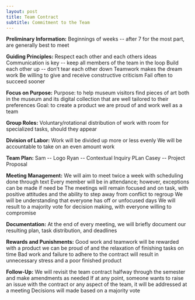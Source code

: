 ```yaml
---
layout: post
title: Team Contract
subtitle: Commitment to the Team
---
```


**Preliminary Information:**
Beginnings of weeks -- after 7 for the most part, are generally best to meet

**Guiding Principles:**
Respect each other and each others ideas
Communication is key -- keep all members of the team in the loop
Build each other up -- don’t tear each other down
Teamwork makes the dream work
Be willing to give and receive constructive criticism
Fail often to succeed sooner

**Focus on Purpose:**
Purpose: to help museum visitors find pieces of art both in the museum and its digital collection that are well tailored to their preferences
Goal: to create a product we are proud of and work well as a team

**Group Roles:**
Voluntary/rotational distribution of work with room for specialized tasks, should they appear

**Division of Labor:**
Work will be divided up more or less evenly
We will be accountable to take on an even amount work

**Team Plan:**
Sam -- Logo
Ryan -- Contextual Inquiry PLan
Casey -- Project Proposal 

**Meeting Management:**
We will aim to meet twice a week with scheduling done through text
Every member will be in attendance; however, exceptions can be made if need be
The meetings will remain focused and on task, with positive attitudes and the ability to step away from conflict to regroup
We will be understanding that everyone has off or unfocused days
We will result to a majority vote for decision making, with everyone willing to compromise

**Documentation:**
At the end of every meeting, we will briefly document our resulting plan, task distribution, and deadlines

**Rewards and Punishments:**
Good work and teamwork will be rewarded with a product we can be proud of and the relaxation of finishing tasks on time
Bad work and failure to adhere to the contract will result in unnecessary stress and a poor finished product

**Follow-Up:**
We will revisit the team contract halfway through the semester and make amendments as needed
If at any point, someone wants to raise an issue with the contract or any aspect of the team, it will be addressed at a meeting
Decisions will made based on a majority vote

